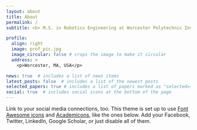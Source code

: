 ```yaml
---
layout: about
title: About
permalink: /
subtitle: <b> M.S. in Robotics Engineering at Worcester Polytechnic Institute ( WPI )</b>

profile:
  align: right
  image: prof_pic.jpg
  image_circular: false # crops the image to make it circular
  address: >
    <p>Worcester, MA, USA</p>

news: true  # includes a list of news items
latest_posts: false  # includes a list of the newest posts
selected_papers: true # includes a list of papers marked as "selected={true}"
social: true  # includes social icons at the bottom of the page
---
```


Link to your social media connections, too. This theme is set up to use [Font Awesome icons](http://fortawesome.github.io/Font-Awesome/) and [Academicons](https://jpswalsh.github.io/academicons/), like the ones below. Add your Facebook, Twitter, LinkedIn, Google Scholar, or just disable all of them.
